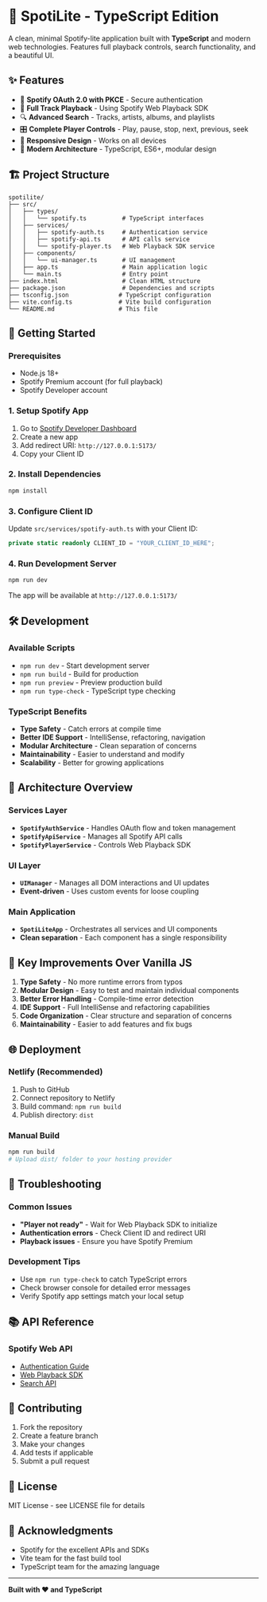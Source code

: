 # 🎵 SpotiLite - TypeScript Edition

A clean, minimal Spotify-lite application built with **TypeScript** and modern web technologies. Features full playback controls, search functionality, and a beautiful UI.

## ✨ **Features**

- 🔐 **Spotify OAuth 2.0 with PKCE** - Secure authentication
- 🎵 **Full Track Playback** - Using Spotify Web Playback SDK
- 🔍 **Advanced Search** - Tracks, artists, albums, and playlists
- 🎛️ **Complete Player Controls** - Play, pause, stop, next, previous, seek
- 📱 **Responsive Design** - Works on all devices
- 🚀 **Modern Architecture** - TypeScript, ES6+, modular design

## 🏗️ **Project Structure**

```
spotilite/
├── src/
│   ├── types/
│   │   └── spotify.ts          # TypeScript interfaces
│   ├── services/
│   │   ├── spotify-auth.ts     # Authentication service
│   │   ├── spotify-api.ts      # API calls service
│   │   └── spotify-player.ts   # Web Playback SDK service
│   ├── components/
│   │   └── ui-manager.ts       # UI management
│   ├── app.ts                  # Main application logic
│   └── main.ts                 # Entry point
├── index.html                  # Clean HTML structure
├── package.json                # Dependencies and scripts
├── tsconfig.json              # TypeScript configuration
├── vite.config.ts             # Vite build configuration
└── README.md                  # This file
```

## 🚀 **Getting Started**

### **Prerequisites**
- Node.js 18+ 
- Spotify Premium account (for full playback)
- Spotify Developer account

### **1. Setup Spotify App**
1. Go to [Spotify Developer Dashboard](https://developer.spotify.com/dashboard)
2. Create a new app
3. Add redirect URI: `http://127.0.0.1:5173/`
4. Copy your Client ID

### **2. Install Dependencies**
```bash
npm install
```

### **3. Configure Client ID**
Update `src/services/spotify-auth.ts` with your Client ID:
```typescript
private static readonly CLIENT_ID = "YOUR_CLIENT_ID_HERE";
```

### **4. Run Development Server**
```bash
npm run dev
```

The app will be available at `http://127.0.0.1:5173/`

## 🛠️ **Development**

### **Available Scripts**
- `npm run dev` - Start development server
- `npm run build` - Build for production
- `npm run preview` - Preview production build
- `npm run type-check` - TypeScript type checking

### **TypeScript Benefits**
- **Type Safety** - Catch errors at compile time
- **Better IDE Support** - IntelliSense, refactoring, navigation
- **Modular Architecture** - Clean separation of concerns
- **Maintainability** - Easier to understand and modify
- **Scalability** - Better for growing applications

## 🎯 **Architecture Overview**

### **Services Layer**
- **`SpotifyAuthService`** - Handles OAuth flow and token management
- **`SpotifyApiService`** - Manages all Spotify API calls
- **`SpotifyPlayerService`** - Controls Web Playback SDK

### **UI Layer**
- **`UIManager`** - Manages all DOM interactions and UI updates
- **Event-driven** - Uses custom events for loose coupling

### **Main Application**
- **`SpotiLiteApp`** - Orchestrates all services and UI components
- **Clean separation** - Each component has a single responsibility

## 🔧 **Key Improvements Over Vanilla JS**

1. **Type Safety** - No more runtime errors from typos
2. **Modular Design** - Easy to test and maintain individual components
3. **Better Error Handling** - Compile-time error detection
4. **IDE Support** - Full IntelliSense and refactoring capabilities
5. **Code Organization** - Clear structure and separation of concerns
6. **Maintainability** - Easier to add features and fix bugs

## 🌐 **Deployment**

### **Netlify (Recommended)**
1. Push to GitHub
2. Connect repository to Netlify
3. Build command: `npm run build`
4. Publish directory: `dist`

### **Manual Build**
```bash
npm run build
# Upload dist/ folder to your hosting provider
```

## 🐛 **Troubleshooting**

### **Common Issues**
- **"Player not ready"** - Wait for Web Playback SDK to initialize
- **Authentication errors** - Check Client ID and redirect URI
- **Playback issues** - Ensure you have Spotify Premium

### **Development Tips**
- Use `npm run type-check` to catch TypeScript errors
- Check browser console for detailed error messages
- Verify Spotify app settings match your local setup

## 📚 **API Reference**

### **Spotify Web API**
- [Authentication Guide](https://developer.spotify.com/documentation/web-api/tutorials/code-pkce-flow)
- [Web Playback SDK](https://developer.spotify.com/documentation/web-playback-sdk)
- [Search API](https://developer.spotify.com/documentation/web-api/reference/search)

## 🤝 **Contributing**

1. Fork the repository
2. Create a feature branch
3. Make your changes
4. Add tests if applicable
5. Submit a pull request

## 📄 **License**

MIT License - see LICENSE file for details

## 🙏 **Acknowledgments**

- Spotify for the excellent APIs and SDKs
- Vite team for the fast build tool
- TypeScript team for the amazing language

---

**Built with ❤️ and TypeScript**
